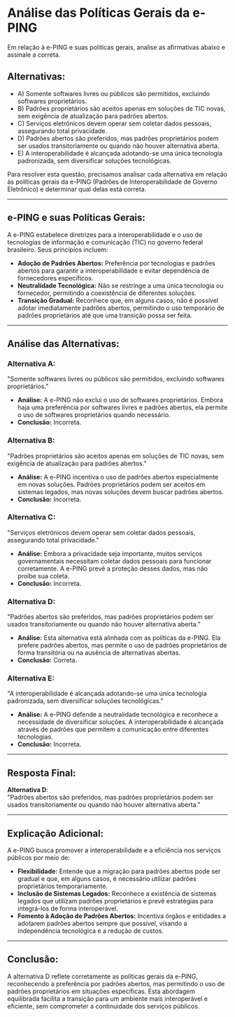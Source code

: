 # Análise das Políticas Gerais da e-PING

Em relação à e-PING e suas políticas gerais, analise as afirmativas abaixo e assinale a correta.

## Alternativas:
- A) Somente softwares livres ou públicos são permitidos, excluindo softwares proprietários.
- B) Padrões proprietários são aceitos apenas em soluções de TIC novas, sem exigência de atualização para padrões abertos.
- C) Serviços eletrônicos devem operar sem coletar dados pessoais, assegurando total privacidade.
- D) Padrões abertos são preferidos, mas padrões proprietários podem ser usados transitoriamente ou quando não houver alternativa aberta.
- E) A interoperabilidade é alcançada adotando-se uma única tecnologia padronizada, sem diversificar soluções tecnológicas.

Para resolver esta questão, precisamos analisar cada alternativa em relação às políticas gerais da e-PING (Padrões de Interoperabilidade de Governo Eletrônico) e determinar qual delas está correta.

---

## e-PING e suas Políticas Gerais:
A e-PING estabelece diretrizes para a interoperabilidade e o uso de tecnologias de informação e comunicação (TIC) no governo federal brasileiro. Seus princípios incluem:

- **Adoção de Padrões Abertos:** Preferência por tecnologias e padrões abertos para garantir a interoperabilidade e evitar dependência de fornecedores específicos.
- **Neutralidade Tecnológica:** Não se restringe a uma única tecnologia ou fornecedor, permitindo a coexistência de diferentes soluções.
- **Transição Gradual:** Reconhece que, em alguns casos, não é possível adotar imediatamente padrões abertos, permitindo o uso temporário de padrões proprietários até que uma transição possa ser feita.

---

## Análise das Alternativas:

### Alternativa A:
"Somente softwares livres ou públicos são permitidos, excluindo softwares proprietários."

- **Análise:** A e-PING não exclui o uso de softwares proprietários. Embora haja uma preferência por softwares livres e padrões abertos, ela permite o uso de softwares proprietários quando necessário.
- **Conclusão:** Incorreta.

### Alternativa B:
"Padrões proprietários são aceitos apenas em soluções de TIC novas, sem exigência de atualização para padrões abertos."

- **Análise:** A e-PING incentiva o uso de padrões abertos especialmente em novas soluções. Padrões proprietários podem ser aceitos em sistemas legados, mas novas soluções devem buscar padrões abertos.
- **Conclusão:** Incorreta.

### Alternativa C:
"Serviços eletrônicos devem operar sem coletar dados pessoais, assegurando total privacidade."

- **Análise:** Embora a privacidade seja importante, muitos serviços governamentais necessitam coletar dados pessoais para funcionar corretamente. A e-PING prevê a proteção desses dados, mas não proíbe sua coleta.
- **Conclusão:** Incorreta.

### Alternativa D:
"Padrões abertos são preferidos, mas padrões proprietários podem ser usados transitoriamente ou quando não houver alternativa aberta."

- **Análise:** Esta alternativa está alinhada com as políticas da e-PING. Ela prefere padrões abertos, mas permite o uso de padrões proprietários de forma transitória ou na ausência de alternativas abertas.
- **Conclusão:** Correta.

### Alternativa E:
"A interoperabilidade é alcançada adotando-se uma única tecnologia padronizada, sem diversificar soluções tecnológicas."

- **Análise:** A e-PING defende a neutralidade tecnológica e reconhece a necessidade de diversificar soluções. A interoperabilidade é alcançada através de padrões que permitem a comunicação entre diferentes tecnologias.
- **Conclusão:** Incorreta.

---

## Resposta Final:
**Alternativa D**:  
"Padrões abertos são preferidos, mas padrões proprietários podem ser usados transitoriamente ou quando não houver alternativa aberta."

---

## Explicação Adicional:

A e-PING busca promover a interoperabilidade e a eficiência nos serviços públicos por meio de:

- **Flexibilidade:** Entende que a migração para padrões abertos pode ser gradual e que, em alguns casos, é necessário utilizar padrões proprietários temporariamente.
- **Inclusão de Sistemas Legados:** Reconhece a existência de sistemas legados que utilizam padrões proprietários e prevê estratégias para integrá-los de forma interoperável.
- **Fomento à Adoção de Padrões Abertos:** Incentiva órgãos e entidades a adotarem padrões abertos sempre que possível, visando a independência tecnológica e a redução de custos.

---

## Conclusão:
A alternativa D reflete corretamente as políticas gerais da e-PING, reconhecendo a preferência por padrões abertos, mas permitindo o uso de padrões proprietários em situações específicas. Esta abordagem equilibrada facilita a transição para um ambiente mais interoperável e eficiente, sem comprometer a continuidade dos serviços públicos.
